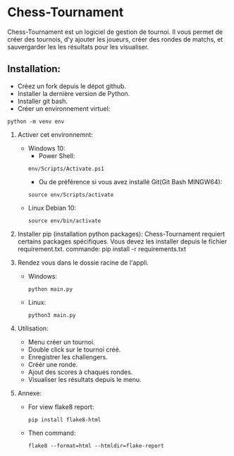# Chess-Tournament

Chess-Tournament est un logiciel de gestion de tournoi.
Il vous permet de créer des tournois, d'y ajouter les
joueurs, créer des rondes de matchs, et sauvergarder les
les résultats pour les visualiser.

## Installation:
  - Créez un fork depuis le dépot github.
  - Installer la dernière version de Python.
  - Installer git bash.
  - Créer un environnement virtuel:
 ```
 python -m venv env
 ```

 1. Activer cet environnemnt:
    - Windows 10:
        - Power Shell:
 		``` 
 		env/Scripts/Activate.ps1
 		```
    	- Ou de préférence si vous avez installé Git(Git Bash MINGW64):
 		```
 		source env/Scripts/activate
 		```
    - Linux Debian 10:
 		```
 		source env/bin/activate
 		```

 2. Installer pip (installation python packages):
    Chess-Tournament requiert certains packages spécifiques.
    Vous devez les installer depuis le fichier requirement.txt.
        commande: pip install -r requirements.txt

 3. Rendez vous dans le dossie racine de l'appli.
    - Windows:
    	```
    	python main.py
    	```
    - Linux:
    	```
    	python3 main.py
    	```

 4. Utilisation:
    - Menu créer un tournoi.
    - Double click sur le tournoi créé.
    - Enregistrer les challengers.
    - Créér une ronde.
    - Ajout des scores à chaques rondes.
    - Visualiser les résultats depuis le menu.

5. Annexe:
    - For view flake8 report:
    	```
    	pip install flake8-html
    	```
    - Then command:
    	```
    	flake8 --format=html --htmldir=flake-report
    	```



                                                                                                                     


